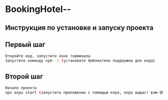 # BookingHotel--
## Инструкция по установке и запуску проекта
## Первый шаг
```bash
Откройте код, запустите окно терминала
Запустите команду npm -i (установите библиотеки поддержки для кода)
```
## Второй шаг
```bash
Начало проекта
npx expo start (запустите приложение с помощью expo, expo выдаст вам QR-код. Отсканируйте QR-код своим телефоном и увидите отображение приложения)
```
